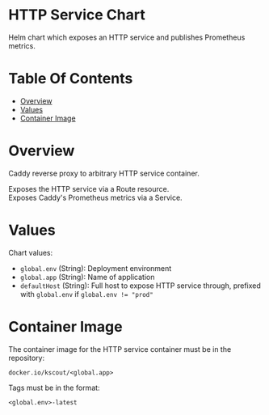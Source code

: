 # HTTP Service Chart
Helm chart which exposes an HTTP service and publishes Prometheus metrics.

# Table Of Contents
- [Overview](#overview)
- [Values](#values)
- [Container Image](#container-image)

# Overview
Caddy reverse proxy to arbitrary HTTP service container.  

Exposes the HTTP service via a Route resource.  
Exposes Caddy's Prometheus metrics via a Service.

# Values
Chart values:

- `global.env` (String): Deployment environment
- `global.app` (String): Name of application
- `defaultHost` (String): Full host to expose HTTP service through, prefixed
  with `global.env` if `global.env != "prod"`

# Container Image
The container image for the HTTP service container must be in the repository:

```
docker.io/kscout/<global.app>
```

Tags must be in the format:

```
<global.env>-latest
```
